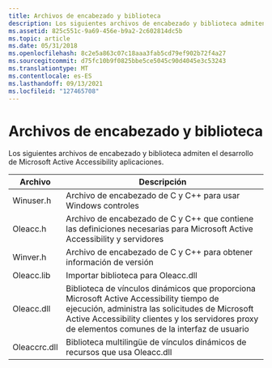 ```yaml
---
title: Archivos de encabezado y biblioteca
description: Los siguientes archivos de encabezado y biblioteca admiten el desarrollo de Microsoft Active Accessibility aplicaciones.
ms.assetid: 825c551c-9a69-456e-b9a2-2c602814dc5b
ms.topic: article
ms.date: 05/31/2018
ms.openlocfilehash: 8c2e5a863c07c18aaa3fab5cd79ef902b72f4a27
ms.sourcegitcommit: d75fc10b9f0825bbe5ce5045c90d4045e3c53243
ms.translationtype: MT
ms.contentlocale: es-ES
ms.lasthandoff: 09/13/2021
ms.locfileid: "127465708"
---
```

# <a name="header-and-lib-files"></a>Archivos de encabezado y biblioteca

Los siguientes archivos de encabezado y biblioteca admiten el desarrollo de Microsoft Active Accessibility aplicaciones.



| Archivo         | Descripción                                                                                                                                                                  |
|--------------|------------------------------------------------------------------------------------------------------------------------------------------------------------------------------|
| Winuser.h    | Archivo de encabezado de C y C++ para usar Windows controles                                                                                                                             |
| Oleacc.h     | Archivo de encabezado de C y C++ que contiene las definiciones necesarias para Microsoft Active Accessibility y servidores                                                                    |
| Winver.h     | Archivo de encabezado de C y C++ para obtener información de versión                                                                                                                                |
| Oleacc.lib   | Importar biblioteca para Oleacc.dll                                                                                                                                                |
| Oleacc.dll   | Biblioteca de vínculos dinámicos que proporciona Microsoft Active Accessibility tiempo de ejecución, administra las solicitudes de Microsoft Active Accessibility clientes y los servidores proxy de elementos comunes de la interfaz de usuario |
| Oleaccrc.dll | Biblioteca multilingüe de vínculos dinámicos de recursos que usa Oleacc.dll                                                                                                                |



 

 

 




